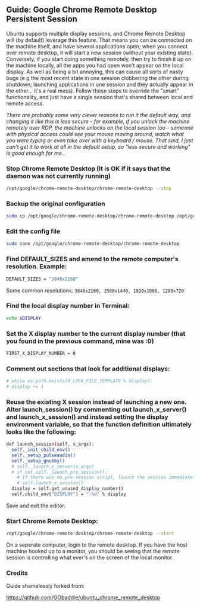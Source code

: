 ## Guide: Google Chrome Remote Desktop Persistent Session

Ubuntu supports multiple display sessions, and Chrome Remote Desktop will (by default) leverage this feature. That means you can be connected on the machine itself, and have several applications open; when you connect over remote desktop, it will start a new session (without your existing state). Conversely, if you start doing something remotely, then try to finish it up on the machine locally, all the apps you had open won't appear on the local display. As well as being a bit annoying, this can cause all sorts of nasty bugs (e.g the most recent state in one session clobbering the other during shutdown; launching applications in one session and they actually appear in the other... it's a real mess). Follow these steps to override the "smart" functionality, and just have a single session that's shared between local and remote access.

*There are probably some very clever reasons to run it the default way, and changing it like this is less secure - for example, if you unlock the machine remotely over RDP, the machine unlocks on the local session too - someone with physical access could see your mouse moving around, watch what you were typing or even take over with a keyboard / mouse. That said, I just can't get it to work at all in the default setup, so "less secure and working" is good enough for me.*.

### Stop Chrome Remote Desktop (It is OK if it says that the daemon was not currently running)
```sh
/opt/google/chrome-remote-desktop/chrome-remote-desktop --stop
```

### Backup the original configuration
```sh
sudo cp /opt/google/chrome-remote-desktop/chrome-remote-desktop /opt/google/chrome-remote-desktop/chrome-remote-desktop.original
```

### Edit the config file
```sh
sudo nano /opt/google/chrome-remote-desktop/chrome-remote-desktop
```

### Find DEFAULT_SIZES and amend to the remote computer's resolution. Example:
```sh
DEFAULT_SIZES = "3840x2160"
```
Some common resolutions: ``3840x2160, 2560x1440, 1920x1080, 1280x720``

### Find the local display number in Terminal:
```sh
echo $DISPLAY
```

### Set the X display number to the current display number (that you found in the previous command, mine was :0)
```sh
FIRST_X_DISPLAY_NUMBER = 0
```

### Comment out sections that look for additional displays:
```sh
# while os.path.exists(X_LOCK_FILE_TEMPLATE % display):
# display += 1
```

### Reuse the existing X session instead of launching a new one. Alter launch_session() by commenting out launch_x_server() and launch_x_session() and instead setting the display environment variable, so that the function definition ultimately looks like the following:
```sh
def launch_session(self, x_args):
  self._init_child_env()
  self._setup_pulseaudio()
  self._setup_gnubby()
  # self._launch_x_server(x_args)
  # if not self._launch_pre_session():
    # If there was no pre-session script, launch the session immediately.
    # self.launch_x_session()
  display = self.get_unused_display_number()
  self.child_env["DISPLAY"] = ":%d" % display
```

Save and exit the editor.

### Start Chrome Remote Desktop:
```sh
/opt/google/chrome-remote-desktop/chrome-remote-desktop --start
```

On a seperate computer, login to the remote desktop. If you have the host machine hooked up to a monitor, you should be seeing that the remote session is controlling what ever's on the screen of the local monitor.

### Credits

Guide shamelessly forked from:

https://github.com/GObaddie/ubuntu_chrome_remote_desktop
